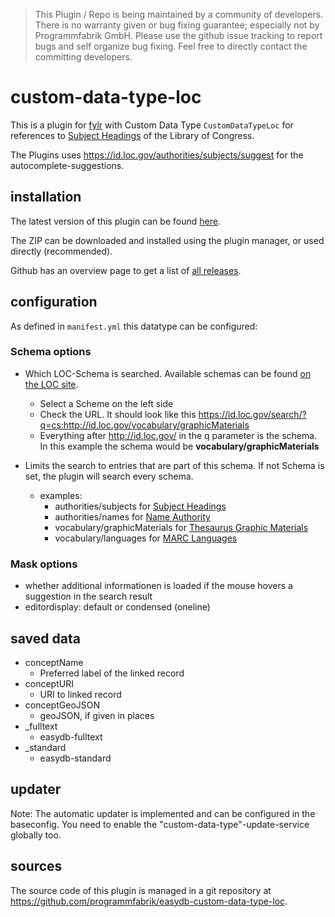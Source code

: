 > This Plugin / Repo is being maintained by a community of developers.
There is no warranty given or bug fixing guarantee; especially not by
Programmfabrik GmbH. Please use the github issue tracking to report bugs
and self organize bug fixing. Feel free to directly contact the committing
developers.

# custom-data-type-loc

This is a plugin for [fylr](https://docs.fylr.io/) with Custom Data Type `CustomDataTypeLoc` for references to [Subject Headings](https://id.loc.gov/search/?q=cs:http://id.loc.gov/authorities/subjects) of the Library of Congress.

The Plugins uses <https://id.loc.gov/authorities/subjects/suggest> for the autocomplete-suggestions.

## installation

The latest version of this plugin can be found [here](https://github.com/programmfabrik/fylr-plugin-custom-data-type-loc/releases/latest/download/customDataTypeLoc.zip).

The ZIP can be downloaded and installed using the plugin manager, or used directly (recommended).

Github has an overview page to get a list of [all releases](https://github.com/programmfabrik/fylr-plugin-custom-data-type-loc/releases/).

## configuration

As defined in `manifest.yml` this datatype can be configured:

### Schema options

* Which LOC-Schema is searched. Available schemas can be found [on the LOC site](https://id.loc.gov/search/).
    * Select a Scheme on the left side
    * Check the URL. It should look like this https://id.loc.gov/search/?q=cs:http://id.loc.gov/vocabulary/graphicMaterials
    * Everything after http://id.loc.gov/ in the q parameter is the schema. In this example the schema would be **vocabulary/graphicMaterials**

* Limits the search to entries that are part of this schema. If not Schema is set, the plugin will search every schema.
     * examples:
        * authorities/subjects for [Subject Headings](https://id.loc.gov/search/?q=cs:http://id.loc.gov/authorities/subjects)
        * authorities/names for [Name Authority](https://id.loc.gov/search/?q=cs:http://id.loc.gov/authorities/names)
        * vocabulary/graphicMaterials for [Thesaurus Graphic Materials](https://id.loc.gov/search/?q=cs:http://id.loc.gov/vocabulary/graphicMaterials)
        * vocabulary/languages for [MARC Languages](https://id.loc.gov/search/?q=cs:http://id.loc.gov/vocabulary/languages)

### Mask options

* whether additional informationen is loaded if the mouse hovers a suggestion in the search result
* editordisplay: default or condensed (oneline)

## saved data
* conceptName
    * Preferred label of the linked record
* conceptURI
    * URI to linked record
* conceptGeoJSON
    * geoJSON, if given in places 
* _fulltext
    * easydb-fulltext
* _standard
    * easydb-standard

## updater
Note: The automatic updater is implemented and can be configured in the baseconfig. You need to enable the "custom-data-type"-update-service globally too.



## sources

The source code of this plugin is managed in a git repository at <https://github.com/programmfabrik/easydb-custom-data-type-loc>.
